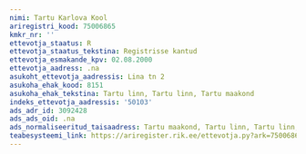 ```yaml
---
nimi: Tartu Karlova Kool
ariregistri_kood: 75006865
kmkr_nr: ''
ettevotja_staatus: R
ettevotja_staatus_tekstina: Registrisse kantud
ettevotja_esmakande_kpv: 02.08.2000
ettevotja_aadress: .na
asukoht_ettevotja_aadressis: Lina tn 2
asukoha_ehak_kood: 8151
asukoha_ehak_tekstina: Tartu linn, Tartu linn, Tartu maakond
indeks_ettevotja_aadressis: '50103'
ads_adr_id: 3092428
ads_ads_oid: .na
ads_normaliseeritud_taisaadress: Tartu maakond, Tartu linn, Tartu linn, Lina tn 2
teabesysteemi_link: https://ariregister.rik.ee/ettevotja.py?ark=75006865&ref=rekvisiidid
---
```

